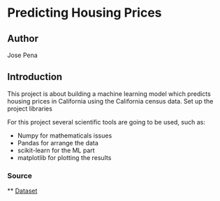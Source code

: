 # Predicting Housing Prices

## Author

Jose Pena


## Introduction

This project is about building a machine learning model which predicts housing prices in California using the California census data.
Set up the project libraries

For this project several scientific tools are going to be used, such as:
* Numpy for mathematicals issues
* Pandas for arrange the data
* scikit-learn for the ML part 
* matplotlib for plotting the results

### Source

** [Dataset](https://github.com/ageron/handson-ml/tree/master/datasets/housing)